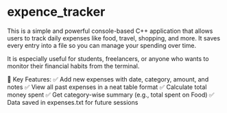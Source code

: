 # expence_tracker
This is a simple and powerful console-based C++ application that allows users to track daily expenses like food, travel, shopping, and more. It saves every entry into a file so you can manage your spending over time.

It is especially useful for students, freelancers, or anyone who wants to monitor their financial habits from the terminal.

🚀 Key Features:
✅ Add new expenses with date, category, amount, and notes
✅ View all past expenses in a neat table format
✅ Calculate total money spent
✅ Get category-wise summary (e.g., total spent on Food)
✅ Data saved in expenses.txt for future sessions
